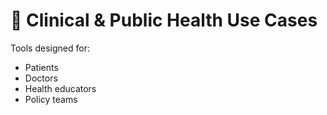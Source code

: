 # 🏥 Clinical & Public Health Use Cases

Tools designed for:
- Patients
- Doctors
- Health educators
- Policy teams